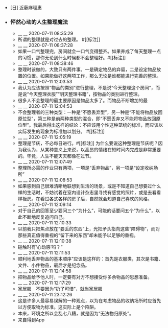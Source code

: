 - [日] 近藤麻理惠
- ### 怦然心动的人生整理魔法
    - __ __ 2020-07-11 08:35:29
    - 所谓的整理就是对过去的整理。 #[[标注]]
    - __ __ 2020-07-11 08:37:28
    - 如果一口气整理完，房间就会一口气变得整齐。如果养成了每天整理一点的习惯，那你无论到什么时候都不会整理好。#[[标注]]
    - __ __ 2020-07-11 08:38:46
    - 整理时该做的，大致只有两件事。一是确定物品的弃留，二是设定物品放置的位置。如果能做好这两项工作，那么无论是谁都能进行完善的整理。
    - __ __ 2020-07-11 12:03:53
    - 我认为应该按照“物品的类别”进行整理，不是说“今天整理这个房间”，而是说“今天整理衣服”“明天整理书籍”，按物品的类别进行整理。
    - 很多人不会整理的最主要原因是物品太多了。而物品不断增加的最
    - __ __ 2020-07-11 12:04:53
    - 不会整理者的三种类型：一种是“不愿丢弃型”，另一种是“不能将物品放回原位型”，第三种是前两种类型的混合，即“不愿丢弃又不能将物品放回原位型”。我最后得出这样的结论：不应该用个性这种笼统的标准，而应该以实际发生的现象为标准加以划分。 #[[标注]]
    - __ __ 2020-07-11 12:05:19
    - 整理是节庆，不必每日进行。#[[标注]]
      为什么要说这种整理是节庆呢？因为我认为，从某种意义上来说，以高昂的情绪在短时间内完成是非常重要的。毕竟，人生不能天天都像在过节。
    - __ __ 2020-07-11 12:07:49
    - 整理所必需的作业只有两项，一项是“丢弃物品”，另一项是“设定收纳场所”
    - __ __ 2020-07-11 12:08:53
    - 如果感到自己很难清晰地联想到生活的场景，或是不知道自己想要过什么样的生活时，不妨试着在室内设计杂志里寻找有感觉的照片，或是去看看样板房。在看过各式各样的房子后，自然就会知道自己喜欢的风格。
    - __ __ 2020-07-11 12:09:14
    - 对于自己的回答至少要问三个“为什么”，可能的话要问五个“为什么”，以此不断地反复追问自己。
    - __ __ 2020-07-11 12:10:33
    - 以前我只把焦点放在“要丢的东西”上，光把矛头指向这些“障碍物”，而对那些真正值得重视的“留下来的东西”却未能予以足够的重视。
    - __ __ 2020-07-11 12:10:38
    - 碰触时有‘心动感’吗？”
    - __ __ 2020-07-11 12:11:53
    - 顺利地丢弃物品的基本顺序”应该是这样的：首先是衣服类，其次是书籍、文件、小件物品，最后才是纪念品。
    - __ __ 2020-07-11 12:14:58
    - 把物品给予他人时，一定要有对方不想接受你多余物品的思想准备。
    - __ __ 2020-07-11 12:17:29
    - 家居服　不要因为“扔了可惜”，就当家居服
    - __ __ 2020-07-11 23:12:26
    - 这是许多人最容易误解的一种观点，以为在考虑物品的收纳场所时应首先以方便取物为标准。这实际上是个陷阱。
    - 本来，环境之所以会乱七八糟，就是因为“无法物归原处”。
    - 来自得到App
